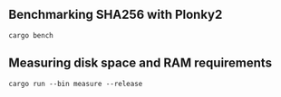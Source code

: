 ## Benchmarking SHA256 with Plonky2

```
cargo bench
```

## Measuring disk space and RAM requirements

```
cargo run --bin measure --release
```
